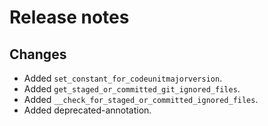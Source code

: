 # Release notes

## Changes

- Added `set_constant_for_codeunitmajorversion`.
- Added `get_staged_or_committed_git_ignored_files`.
- Added `__check_for_staged_or_committed_ignored_files`.
- Added deprecated-annotation.
